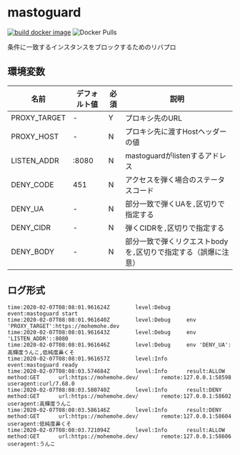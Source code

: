 # mastoguard

[![build docker image](https://github.com/mohemohe/mastoguard/actions/workflows/build.yml/badge.svg?branch=master)](https://github.com/mohemohe/mastoguard/actions/workflows/build.yml) ![Docker Pulls](https://img.shields.io/docker/pulls/mohemohe/mastoguard.svg)

条件に一致するインスタンスをブロックするためのリバプロ

## 環境変数

| 名前 | デフォルト値 | 必須 | 説明 |
| - | - | - | - |
| PROXY_TARGET | \- | Y | プロキシ先のURL |
| PROXY_HOST | \- | N | プロキシ先に渡すHostヘッダーの値 |
| LISTEN_ADDR | :8080 | N | mastoguardがlistenするアドレス |
| DENY_CODE | 451 | N | アクセスを弾く場合のステータスコード |
| DENY_UA | \- | N | 部分一致で弾くUAを`,`区切りで指定する |
| DENY_CIDR | \- | N | 弾くCIDRを`,`区切りで指定する |
| DENY_BODY | \- | N | 部分一致で弾くリクエストbodyを`,`区切りで指定する（誤爆に注意） |

## ログ形式

```
time:2020-02-07T08:08:01.961624Z        level:Debug     event:mastoguard start
time:2020-02-07T08:08:01.961640Z        level:Debug     env 'PROXY_TARGET':https://mohemohe.dev
time:2020-02-07T08:08:01.961643Z        level:Debug     env 'LISTEN_ADDR'::8080
time:2020-02-07T08:08:01.961646Z        level:Debug     env 'DENY_UA':高輝度うんこ,低純度鼻くそ
time:2020-02-07T08:08:01.961657Z        level:Info      event:mastoguard ready
time:2020-02-07T08:08:03.574684Z        level:Info      result:ALLOW    method:GET      url:https://mohemohe.dev/       remote:127.0.0.1:58598  useragent:curl/7.68.0
time:2020-02-07T08:08:03.580740Z        level:Info      result:DENY     method:GET      url:https://mohemohe.dev/       remote:127.0.0.1:58602  useragent:高輝度うんこ
time:2020-02-07T08:08:03.586146Z        level:Info      result:DENY     method:GET      url:https://mohemohe.dev/       remote:127.0.0.1:58604  useragent:低純度鼻くそ
time:2020-02-07T08:08:03.721094Z        level:Info      result:ALLOW    method:GET      url:https://mohemohe.dev/       remote:127.0.0.1:58606  useragent:うんこ
```